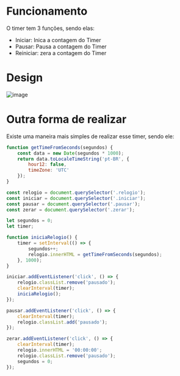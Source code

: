 # Funcionamento

O timer tem 3 funções, sendo elas:
- Iniciar: Inica a contagem do Timer
- Pausar: Pausa a contagem do Timer
- Reiniciar: zera a contagem do Timer

# Design
![image](https://github.com/user-attachments/assets/a0072dd6-9d89-4335-97d2-7ae8e022c80f)

# Outra forma de realizar

Existe uma maneira mais simples de realizar esse timer, sendo ele:

``` javascript
function getTimeFromSeconds(segundos) {
    const data = new Date(segundos * 1000);
    return data.toLocaleTimeString('pt-BR', {
        hour12: false,
        timeZone: 'UTC'
    });
}

const relogio = document.querySelector('.relogio');
const iniciar = document.querySelector('.iniciar');
const pausar = document.querySelector('.pausar');
const zerar = document.querySelector('.zerar');

let segundos = 0;
let timer;

function iniciaRelogio() {
    timer = setInterval(() => {
        segundos++;
        relogio.innerHTML = getTimeFromSeconds(segundos);
    }, 1000);
}

iniciar.addEventListener('click', () => {
    relogio.classList.remove('pausado');
    clearInterval(timer);
    iniciaRelogio();
});

pausar.addEventListener('click', () => {
    clearInterval(timer);
    relogio.classList.add('pausado');
});

zerar.addEventListener('click', () => {
    clearInterval(timer);
    relogio.innerHTML = '00:00:00';
    relogio.classList.remove('pausado');
    segundos = 0;
});

